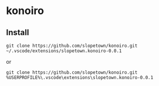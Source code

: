 # konoiro

## Install
```
git clone https://github.com/slopetown/konoiro.git ~/.vscode/extensions/slopetown.konoiro-0.0.1
```
or
```
git clone https://github.com/slopetown/konoiro.git %USERPROFILE%\.vscode\extensions\slopetown.konoiro-0.0.1
```
